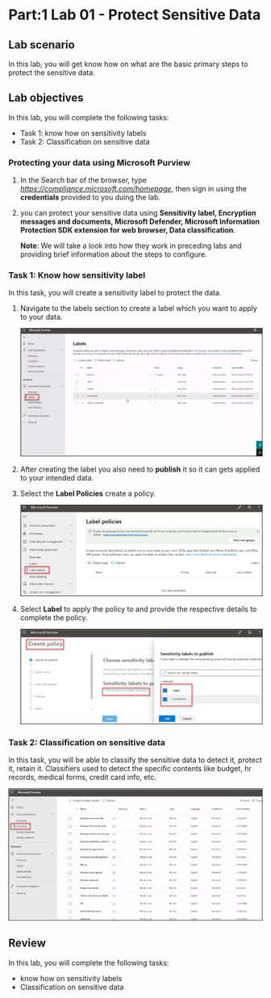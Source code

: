 # Part:1 Lab 01 - Protect Sensitive Data

## Lab scenario
In this lab, you will get know how on what are the basic primary steps to protect the sensitive data.

## Lab objectives

In this lab, you will complete the following tasks:

+ Task 1: know how on sensitivity labels
+ Task 2: Classification on sensitive data

### Protecting your data using Microsoft Purview 

1. In the Search bar of the browser, type *https://compliance.microsoft.com/homepage*, then  sign in using the **credentials** provided to you duing the lab.

1. you can protect your sensitive data using **Sensitivity label, Encryption messages and documents, Microsoft Defender, Microsoft Information Protection SDK extension for web browser, Data classification**.

   **Note**: We will take a look into how they work in preceding labs and providing brief information about the steps to configure.

### Task 1: Know how sensitivity label 

In this task, you will create a sensitivity label to protect the data.

1. Navigate to the labels section to create a label which you want to apply to your data.

   ![Picture 1](../media/Purview_Label_01.png)

1. After creating the label you also need to **publish** it so it can gets applied to your intended data.

1. Select the **Label Policies** create a policy.

   ![Picture 1](../media/Purview_Label_Policies_02.png)


1. Select **Label** to apply the policy to and provide the respective details to complete the policy.

    ![Picture 1](../media/Purview_Label_Policies_attachlabel_03.png)

### Task 2: Classification on sensitive data

In this task, you will be able to classify the sensitive data to detect it, protect it, retain it. Classifiers used to detect the specific contents  like budget, hr records, medical forms, credit card info, etc.

 ![Picture 1](../media/Purview_Classifiers_07.png)

## Review
In this lab, you will complete the following tasks:
+  know how on sensitivity labels
+  Classification on sensitive data

